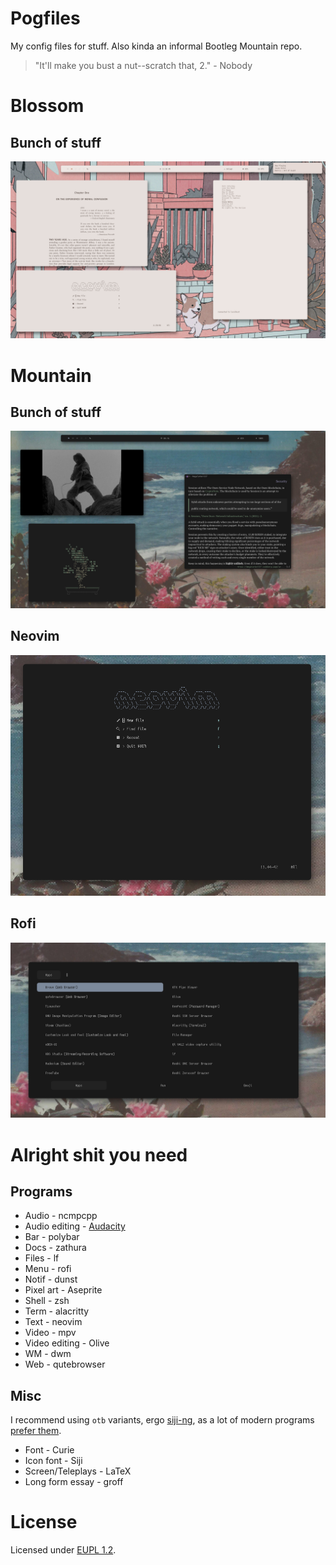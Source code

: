 # Pogfiles
My config files for stuff. Also kinda an informal Bootleg Mountain repo.

> "It'll make you bust a nut--scratch that, 2." - Nobody

# Blossom
## Bunch of stuff
![Bunch of stuff](blossom.png)

# Mountain
## Bunch of stuff
![Bunch of stuff](mountain.png)

## Neovim
![Neovim](mountain_neovim.png)

## Rofi
![Rofi](mountain_rofi.png)

# Alright shit you need
## Programs 
* Audio - ncmpcpp
* Audio editing - [Audacity](https://github.com/SartoxOnlyGNU/audacium)
* Bar - polybar
* Docs - zathura
* Files - lf
* Menu - rofi
* Notif - dunst
* Pixel art - Aseprite
* Shell - zsh
* Term - alacritty
* Text - neovim
* Video - mpv
* Video editing - Olive
* WM - dwm
* Web - qutebrowser

## Misc 
I recommend using `otb` variants, ergo [siji-ng](https://github.com/begss/siji-ng), as a lot of modern programs [prefer them](https://bbs.archlinux.org/viewtopic.php?pid=1940532#p1940532).
* Font - Curie
* Icon font - Siji
* Screen/Teleplays - LaTeX 
* Long form essay - groff

# License
Licensed under [EUPL 1.2](LICENSE.md).
